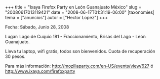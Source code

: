 +++
title = "Ixaya Firefox Party en León Guanajuato México"
slug = "20080617013119421"
date = "2008-06-17T01:31:19-06:00"
[taxonomies]
tema = ["anuncios"]
autor = ["Hector Lopez"]
+++

Fecha: Sábado, Junio 28, 2008

Lugar: Lago de Cuquio 181 - Fraccionamiento, Brisas del Lago - León
Guanajuato.

Lleva tu laptop, wifi gratis, todos son bienvenidos. Cuota de
recuperación 30 pesos.

Para más información:
<a href="http://mozillaparty.com/en-US/events/view/627">http://mozillaparty.com/en-US/events/view/627</a>
ó
<a href="http://www.ixaya.com/firefoxparty">http://www.ixaya.com/firefoxparty</a>
